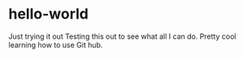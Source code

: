 # hello-world
Just trying it out
Testing this out to see what all I can do.  Pretty cool learning how to use Git hub.  

